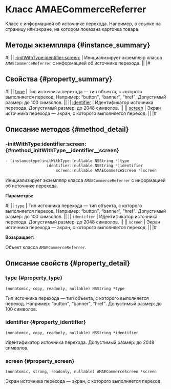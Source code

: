 # Класс AMAECommerceReferrer

Класс с информацией об источнике перехода. Например, о ссылке на страницу или экране, на котором показана карточка товара.

## Методы экземпляра {#instance_summary}

#|
|| [-initWithType:identifier:screen:](#method_initWithType__identifier__screen) | Инициализирует экземпляр класса `AMAECommerceReferrer` с информацией об источнике перехода. ||
|#

## Свойства {#property_summary}

#|
|| [type](#property_type) | Тип источника перехода — тип объекта, с которого выполняется переход. Например: <q>button</q>, <q>banner</q>, <q>href</q>. Допустимый размер: до 100 символов. ||
|| [identifier](#property_identifier) | Идентификатор источника перехода. Допустимый размер: до 2048 символов. ||
|| [screen](#property_screen) | Экран источника перехода — экран, с которого выполняется переход. ||
|#

## Описание методов {#method_detail}

### -initWithType:identifier:screen: {#method_initWithType__identifier__screen}

```objectivec translate=no
- (instancetype)initWithType:(nullable NSString *)type
                  identifier:(nullable NSString *)identifier
                      screen:(nullable AMAECommerceScreen *)screen
```

Инициализирует экземпляр класса `AMAECommerceReferrer` с информацией об источнике перехода.

**Параметры:**

#|
|| `type` | Тип источника перехода — тип объекта, с которого выполняется переход. Например: <q>button</q>, <q>banner</q>, <q>href</q>. Допустимый размер: до 100 символов. ||
|| `identifier` | Идентификатор источника перехода. Допустимый размер: до 2048 символов. ||
|| `screen` | Экран источника перехода — экран, с которого выполняется переход. ||
|#

**Возвращает:**

Объект класса `AMAECommerceReferrer`.

## Описание свойств {#property_detail}

### type {#property_type}

`(nonatomic, copy, readonly, nullable) NSString *type`

Тип источника перехода — тип объекта, с которого выполняется переход. Например: <q>button</q>, <q>banner</q>, <q>href</q>. Допустимый размер: до 100 символов.

### identifier {#property_identifier}

`(nonatomic, copy, readonly, nullable) NSString *identifier`

Идентификатор источника перехода. Допустимый размер: до 2048 символов.

### screen {#property_screen}

`(nonatomic, strong, readonly, nullable) AMAECommerceScreen *screen`

Экран источника перехода — экран, с которого выполняется переход.
